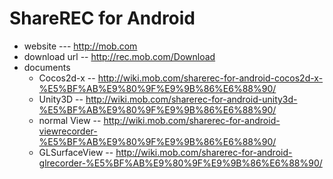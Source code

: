 # ShareREC for Android

* website --- http://mob.com
* download url -- http://rec.mob.com/Download
* documents
	* Cocos2d-x -- http://wiki.mob.com/sharerec-for-android-cocos2d-x-%E5%BF%AB%E9%80%9F%E9%9B%86%E6%88%90/
	* Unity3D -- http://wiki.mob.com/sharerec-for-android-unity3d-%E5%BF%AB%E9%80%9F%E9%9B%86%E6%88%90/
	* normal View -- http://wiki.mob.com/sharerec-for-android-viewrecorder-%E5%BF%AB%E9%80%9F%E9%9B%86%E6%88%90/
	* GLSurfaceView -- http://wiki.mob.com/sharerec-for-android-glrecorder-%E5%BF%AB%E9%80%9F%E9%9B%86%E6%88%90/
